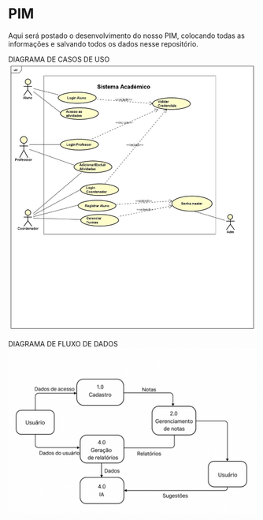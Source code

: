 # PIM
Aqui será postado o desenvolvimento do nosso PIM, colocando todas as informações e salvando todos os dados nesse repositório.



DIAGRAMA DE CASOS DE USO
![Diagrama de casos de uso](https://github.com/VitorMoura-coder/PIM/blob/main/Casos%20de%20uso.png)


DIAGRAMA DE FLUXO DE DADOS
![Diagrama de fluxo de dados](https://github.com/VitorMoura-coder/PIM/blob/main/dfd.png)
